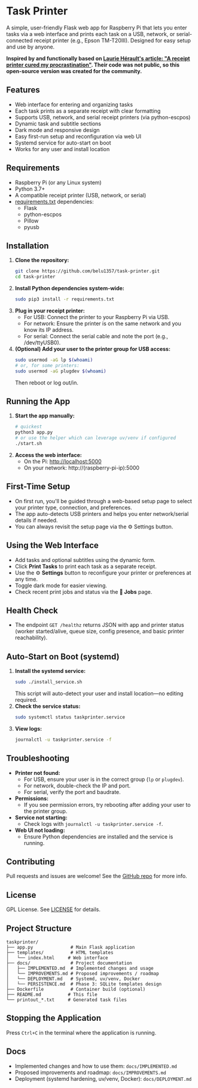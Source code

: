# Task Printer

A simple, user-friendly Flask web app for Raspberry Pi that lets you enter tasks via a web interface and prints each task on a USB, network, or serial-connected receipt printer (e.g., Epson TM-T20III). Designed for easy setup and use by anyone.

**Inspired by and functionally based on [Laurie Hérault's article: "A receipt printer cured my procrastination"](https://www.laurieherault.com/articles/a-thermal-receipt-printer-cured-my-procrastination). Their code was not public, so this open-source version was created for the community.**

## Features
- Web interface for entering and organizing tasks
- Each task prints as a separate receipt with clear formatting
- Supports USB, network, and serial receipt printers (via python-escpos)
- Dynamic task and subtitle sections
- Dark mode and responsive design
- Easy first-run setup and reconfiguration via web UI
- Systemd service for auto-start on boot
- Works for any user and install location

## Requirements
- Raspberry Pi (or any Linux system)
- Python 3.7+
- A compatible receipt printer (USB, network, or serial)
- [requirements.txt](./requirements.txt) dependencies:
  - Flask
  - python-escpos
  - Pillow
  - pyusb

## Installation
1. **Clone the repository:**
   ```bash
   git clone https://github.com/belu1357/task-printer.git
   cd task-printer
   ```
2. **Install Python dependencies system-wide:**
   ```bash
   sudo pip3 install -r requirements.txt
   ```
3. **Plug in your receipt printer:**
   - For USB: Connect the printer to your Raspberry Pi via USB.
   - For network: Ensure the printer is on the same network and you know its IP address.
   - For serial: Connect the serial cable and note the port (e.g., /dev/ttyUSB0).
4. **(Optional) Add your user to the printer group for USB access:**
   ```bash
   sudo usermod -aG lp $(whoami)
   # or, for some printers:
   sudo usermod -aG plugdev $(whoami)
   ```
   Then reboot or log out/in.

## Running the App
1. **Start the app manually:**
   ```bash
   # quickest
   python3 app.py
   # or use the helper which can leverage uv/venv if configured
   ./start.sh
   ```
2. **Access the web interface:**
   - On the Pi: [http://localhost:5000](http://localhost:5000)
   - On your network: http://(raspberry-pi-ip):5000

## First-Time Setup
- On first run, you'll be guided through a web-based setup page to select your printer type, connection, and preferences.
- The app auto-detects USB printers and helps you enter network/serial details if needed.
- You can always revisit the setup page via the ⚙️ Settings button.

## Using the Web Interface
- Add tasks and optional subtitles using the dynamic form.
- Click **Print Tasks** to print each task as a separate receipt.
- Use the ⚙️ **Settings** button to reconfigure your printer or preferences at any time.
 - Toggle dark mode for easier viewing.
 - Check recent print jobs and status via the **🧾 Jobs** page.

## Health Check

- The endpoint `GET /healthz` returns JSON with app and printer status (worker started/alive, queue size, config presence, and basic printer reachability).

## Auto-Start on Boot (systemd)
1. **Install the systemd service:**
   ```bash
   sudo ./install_service.sh
   ```
   This script will auto-detect your user and install location—no editing required.
2. **Check the service status:**
   ```bash
   sudo systemctl status taskprinter.service
   ```
3. **View logs:**
   ```bash
   journalctl -u taskprinter.service -f
   ```

## Troubleshooting
- **Printer not found:**
  - For USB, ensure your user is in the correct group (`lp` or `plugdev`).
  - For network, double-check the IP and port.
  - For serial, verify the port and baudrate.
- **Permissions:**
  - If you see permission errors, try rebooting after adding your user to the printer group.
- **Service not starting:**
  - Check logs with `journalctl -u taskprinter.service -f`.
- **Web UI not loading:**
  - Ensure Python dependencies are installed and the service is running.

## Contributing
Pull requests and issues are welcome! See the [GitHub repo](https://github.com/belu1357/task-printer.git) for more info.

## License
GPL License. See [LICENSE](LICENSE) for details.

## Project Structure

```
taskprinter/
├── app.py              # Main Flask application
├── templates/          # HTML templates
│   └── index.html     # Web interface
├── docs/               # Project documentation
│   ├── IMPLEMENTED.md  # Implemented changes and usage
│   └── IMPROVEMENTS.md # Proposed improvements / roadmap
│   └── DEPLOYMENT.md   # Systemd, uv/venv, Docker
│   └── PERSISTENCE.md  # Phase 3: SQLite templates design
├── Dockerfile          # Container build (optional)
├── README.md          # This file
└── printout_*.txt     # Generated task files
```

## Stopping the Application

Press `Ctrl+C` in the terminal where the application is running. 

## Docs

- Implemented changes and how to use them: `docs/IMPLEMENTED.md`
- Proposed improvements and roadmap: `docs/IMPROVEMENTS.md`
- Deployment (systemd hardening, uv/venv, Docker): `docs/DEPLOYMENT.md`
